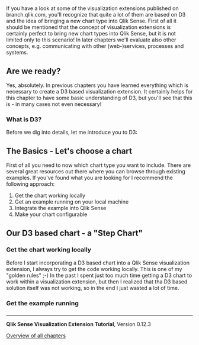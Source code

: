 # 



If you have a look at some of the visualization extensions published on branch.qlik.com, you'll recognize that quite a lot of them are based on D3 and the idea of bringing a new chart type into Qlik Sense.
First of all it should be mentioned that the concept of visualization extensions is certainly perfect to bring new chart types into Qlik Sense, but it is not limited only to this scenario!
In later chapters we'll evaluate also other concepts, e.g. communicating with other (web-)services, processes and systems.

## Are we ready?
Yes, absolutely. In previous chapters you have learned everything which is necessary to create a D3 based visualization extension.
It certainly helps for this chapter to have some basic understanding of D3, but you'll see that this is - in many cases not even necessary!

### What is D3?
Before we dig into details, let me introduce you to D3:


## The Basics - Let's choose a chart
First of all you need to now which chart type you want to include. There are several great resources out there where you can browse through existing examples.
If you've found what you are looking for I recommend the following approach:

1) Get the chart working locally
2) Get an example running on your local machine
3) Integrate the example into Qlik Sense
4) Make your chart configurable

## Our D3 based chart - a "Step Chart"

### Get the chart working locally
Before I start incorporating a D3 based chart into a Qlik Sense visualization extension, I always try to get the code working locally. This is one of my "golden rules" ;-) In the past I spent just too much time getting a D3 chart to work within a visualization extension, but then I realized that tha D3 based solution itself was not working, so in the end I just wasted a lot of time.

### Get the example running

### 

---
**Qlik Sense Visualization Extension Tutorial**, Version 0.12.3<br/>


[Overview of all chapters](https://github.com/stefanwalther/qliksense-extension-tutorial/blob/master/tutorial/readme.md)